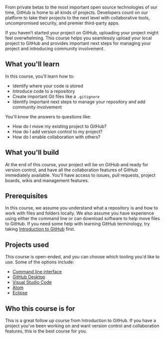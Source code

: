 From private betas to the most important open source technologies of our time, GitHub is home to all kinds of projects. Developers count on our platform to take their projects to the next level with collaborative tools, uncompromised security, and premier third-party apps. 

If you haven’t started your project on GitHub, uploading your project might feel overwhelming. This course helps you seamlessly upload your local project to GitHub and provides important next steps for managing your project and introducing community involvement. 

## What you'll learn

In this course, you’ll learn how to:

- Identify where your code is stored
- Introduce code to a repository
- Create important Git files like a `.gitignore`
- Identify important next steps to manage your repository and add community involvement

You'll know the answers to questions like:

- How do I move my existing project to GitHub?
- How do I add version control to my project?
- How do I enable collaboration with others?

## What you'll build

At the end of this course, your project will be on GitHub and ready for version control, and have all the collaboration features of GitHub immediately available. You'll have access to issues, pull requests, project boards, wikis and management features.

## Prerequisites

In this course, we assume you understand what a repository is and how to work with files and folders locally. We also assume you have experience using either the command line or can download software to help move files to GitHub. If you need some help with learning GitHub terminology, try taking [Introduction to GitHub](https://lab.github.com/githubtraining/introduction-to-github) first.

## Projects used

This course is open-ended, and you can choose which tooling you'd like to use. Some of the options include:

- [Command line interface](https://en.wikipedia.org/wiki/Command-line_interface)
- [GitHub Desktop](https://desktop.github.com/)
- [Visual Studio Code](https://code.visualstudio.com/)
- [Atom](https://atom.io/)
- [Eclipse](https://www.eclipse.org/)

## Who this course is for

This is a great follow up course from Introduction to GitHub. If you have a project you've been working on and want version control and collaboration features, this is the best course for you.
